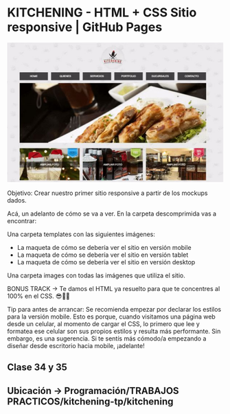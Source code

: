 # **KITCHENING** - HTML + CSS Sitio responsive | GitHub Pages

![vistaPreviaKitchening](/public/images/vistaPrevia.png)

Objetivo:
Crear nuestro primer sitio responsive a partir de los mockups dados. 

Acá, un adelanto de cómo se va a ver. En la carpeta descomprimida vas a encontrar:

Una carpeta templates con las siguientes imágenes:
- La maqueta de cómo se debería ver el sitio en versión mobile
- La maqueta de cómo se debería ver el sitio en versión tablet
- La maqueta de cómo se debería ver el sitio en versión desktop

Una carpeta images con todas las imágenes que utiliza el sitio. 

BONUS TRACK → Te damos el HTML ya resuelto para que te concentres al 100% en el CSS. 😎🥳🤓

Tip para antes de arrancar:
Se recomienda empezar por declarar los estilos para la versión mobile. Esto es porque, cuando
visitamos una página web desde un celular, al momento de cargar el CSS, lo primero que lee y
formatea ese celular son sus propios estilos y resulta más performante.
Sin embargo, es una sugerencia. Si te sentís más cómodo/a empezando a diseñar desde
escritorio hacia mobile, ¡adelante!

## Clase 34 y 35

## Ubicación -> Programación/TRABAJOS PRACTICOS/kitchening-tp/kitchening

